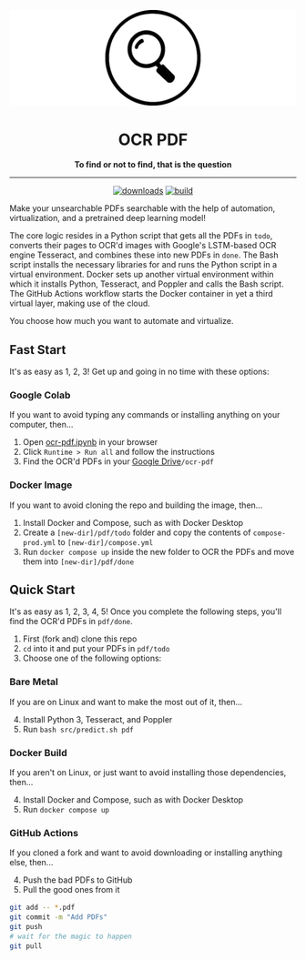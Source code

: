 <div align="center">

[![logo](assets/wide.webp)](https://github.com/ipitio/ocr-pdf)

# OCR PDF

**To find or not to find, that is the question**

---

[![downloads](https://img.shields.io/badge/dynamic/json?url=https%3A%2F%2Fipitio.github.io%2Fbackage%2Fipitio%2Focr-pdf%2Focr-pdf.json&query=%24.downloads&logo=github&labelColor=333a41&label=pulls)](https://github.com/arevindh/pihole-speedtest/pkgs/container/pihole-speedtest) [![build](https://github.com/ipitio/ocr-pdf/actions/workflows/publish.yml/badge.svg)](https://github.com/ipitio/ocr-pdf/actions/workflows/publish.yml)

</div>

Make your unsearchable PDFs searchable with the help of automation, virtualization, and a pretrained deep learning model!

The core logic resides in a Python script that gets all the PDFs in `todo`, converts their pages to OCR'd images with Google's LSTM-based OCR engine Tesseract, and combines these into new PDFs in `done`. The Bash script installs the necessary libraries for and runs the Python script in a virtual environment. Docker sets up another virtual environment within which it installs Python, Tesseract, and Poppler and calls the Bash script. The GitHub Actions workflow starts the Docker container in yet a third virtual layer, making use of the cloud.

You choose how much you want to automate and virtualize.

## Fast Start

It's as easy as 1, 2, 3! Get up and going in no time with these options:

### Google Colab

If you want to avoid typing any commands or installing anything on your computer, then...

1. Open [ocr-pdf.ipynb](https://colab.research.google.com/drive/1yss_oypuRisb29_SnqLGgA759slQzNry) in your browser
2. Click `Runtime > Run all` and follow the instructions
3. Find the OCR'd PDFs in your [Google Drive](https://drive.google.com/drive/my-drive)`/ocr-pdf`

### Docker Image

If you want to avoid cloning the repo and building the image, then...

1. Install Docker and Compose, such as with Docker Desktop
2. Create a `[new-dir]/pdf/todo` folder and copy the contents of `compose-prod.yml` to `[new-dir]/compose.yml`
3. Run `docker compose up` inside the new folder to OCR the PDFs and move them into `[new-dir]/pdf/done`

## Quick Start

It's as easy as 1, 2, 3, 4, 5! Once you complete the following steps, you'll find the OCR'd PDFs in `pdf/done`.

1. First (fork and) clone this repo
2. `cd` into it and put your PDFs in `pdf/todo`
3. Choose one of the following options:

### Bare Metal

If you are on Linux and want to make the most out of it, then...

4. Install Python 3, Tesseract, and Poppler
5. Run `bash src/predict.sh pdf`

### Docker Build

If you aren't on Linux, or just want to avoid installing those dependencies, then...

4. Install Docker and Compose, such as with Docker Desktop
5. Run `docker compose up`

### GitHub Actions

If you cloned a fork and want to avoid downloading or installing anything else, then...

4. Push the bad PDFs to GitHub
5. Pull the good ones from it

```bash
git add -- *.pdf
git commit -m "Add PDFs"
git push
# wait for the magic to happen
git pull
```
